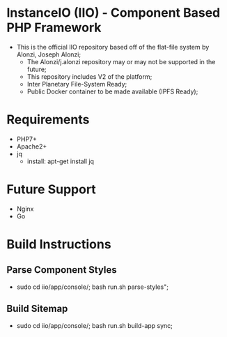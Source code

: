# InstanceIO (IIO) - Component Based PHP Framework
* This is the official IIO repository based off of the flat-file system by Alonzi, Joseph Alonzi;
  * The Alonzi/j.alonzi repository may or may not be supported in the future;
  * This repository includes V2 of the platform;
  * Inter Planetary File-System Ready;
  * Public Docker container to be made available (IPFS Ready);

# Requirements
* PHP7+
* Apache2+
* jq
  * install: apt-get install jq

# Future Support
* Nginx
* Go

# Build Instructions
## Parse Component Styles
* sudo cd iio/app/console/; bash run.sh parse-styles";

## Build Sitemap
* sudo cd iio/app/console/; bash run.sh build-app sync;
